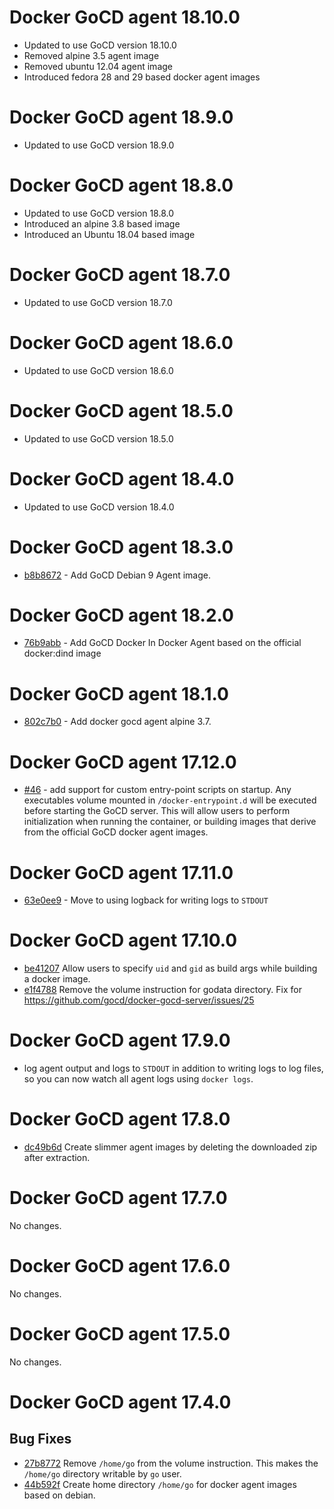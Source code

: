 # Docker GoCD agent 18.10.0

* Updated to use GoCD version 18.10.0
* Removed alpine 3.5 agent image
* Removed ubuntu 12.04 agent image
* Introduced fedora 28 and 29 based docker agent images

# Docker GoCD agent 18.9.0

* Updated to use GoCD version 18.9.0

# Docker GoCD agent 18.8.0

* Updated to use GoCD version 18.8.0
* Introduced an alpine 3.8 based image
* Introduced an Ubuntu 18.04 based image

# Docker GoCD agent 18.7.0

* Updated to use GoCD version 18.7.0

# Docker GoCD agent 18.6.0

* Updated to use GoCD version 18.6.0

# Docker GoCD agent 18.5.0

* Updated to use GoCD version 18.5.0

# Docker GoCD agent 18.4.0

* Updated to use GoCD version 18.4.0

# Docker GoCD agent 18.3.0

* [b8b8672](https://github.com/gocd/docker-gocd-agent/commit/b8b8672) - Add GoCD Debian 9 Agent image.

# Docker GoCD agent 18.2.0

* [76b9abb](https://github.com/gocd/docker-gocd-agent/commit/76b9abb656be905be3837acf7890e8b891370476) - Add GoCD Docker In Docker Agent based on the official docker:dind image

# Docker GoCD agent 18.1.0

* [802c7b0](https://github.com/gocd/docker-gocd-agent/commit/802c7b04db0d6badc7608a6e7136bd6c71aeb0d7) - Add docker gocd agent alpine 3.7.

# Docker GoCD agent 17.12.0

* [#46](https://github.com/gocd/docker-gocd-server/issues/46) - add support for custom entry-point scripts on startup. Any executables volume mounted in `/docker-entrypoint.d` will be executed before starting the GoCD server. This will allow users to perform initialization when running the container, or building images that derive from the official GoCD docker agent images.

# Docker GoCD agent 17.11.0

* [63e0ee9](https://github.com/gocd/docker-gocd-agent/commit/63e0ee9e61d700bac614ea58340d3fa730f29a42) - Move to using logback for writing logs to `STDOUT`

# Docker GoCD agent 17.10.0

* [be41207](https://github.com/gocd/docker-gocd-agent/commit/be412073742ea08d14d3b655e0aad01e6ec6a8f2) Allow users to specify `uid` and `gid` as build args while building a docker image.
* [e1f4788](https://github.com/gocd/docker-gocd-agent/commit/e1f47886945e88b4cee07103935311833fb16087) Remove the volume instruction for godata directory. Fix for https://github.com/gocd/docker-gocd-server/issues/25

# Docker GoCD agent 17.9.0

* log agent output and logs to `STDOUT` in addition to writing logs to log files, so you can now watch all agent logs using `docker logs`.

# Docker GoCD agent 17.8.0

* [dc49b6d](https://github.com/gocd/docker-gocd-agent/commit/dc49b6df3856ebf91ae59562e42968ecca942b93) Create slimmer agent images by deleting the downloaded zip after extraction.

# Docker GoCD agent 17.7.0

No changes.

# Docker GoCD agent 17.6.0

No changes.

# Docker GoCD agent 17.5.0

No changes.

# Docker GoCD agent 17.4.0

## Bug Fixes

* [27b8772](https://github.com/gocd/docker-gocd-agent/commit/27b8772) Remove `/home/go` from the volume instruction. This makes the `/home/go` directory writable by `go` user.
* [44b592f](https://github.com/gocd/docker-gocd-agent/commit/44b592f) Create home directory `/home/go` for docker agent images based on debian.
